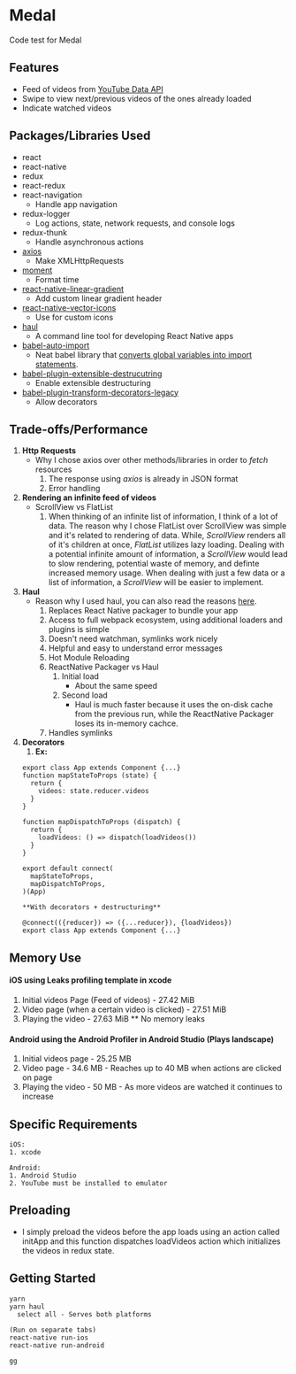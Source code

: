 # Medal
Code test for Medal

## Features
* Feed of videos from [YouTube Data API](https://developers.google.com/youtube/v3/)
* Swipe to view next/previous videos of the ones already loaded
* Indicate watched videos


## Packages/Libraries Used
* react
* react-native
* redux
* react-redux
* react-navigation
  - Handle app navigation
* redux-logger
  - Log actions, state, network requests, and console logs
* redux-thunk
  - Handle asynchronous actions
* [axios](https://github.com/axios/axios)
  - Make XMLHttpRequests
* [moment](https://github.com/moment/moment)
  - Format time
* [react-native-linear-gradient](https://github.com/react-native-community/react-native-linear-gradient)
  - Add custom linear gradient header
* [react-native-vector-icons](https://github.com/oblador/react-native-vector-icons)
  - Use for custom icons
* [haul](https://github.com/callstack/haul)
  - A command line tool for developing React Native apps
* [babel-auto-import](https://github.com/PavelDymkov/babel-plugin-auto-import)
  - Neat babel library that [converts global variables into import statements](https://github.com/PavelDymkov/babel-plugin-auto-import).
* [babel-plugin-extensible-destrucutring](https://github.com/vacuumlabs/babel-plugin-extensible-destructuring)
  - Enable extensible destructuring
* [babel-plugin-transform-decorators-legacy](https://github.com/loganfsmyth/babel-plugin-transform-decorators-legacy)
  - Allow decorators


## Trade-offs/Performance
1. **Http Requests**
    - Why I chose axios over other methods/libraries in order to *fetch* resources
        1. The response using *axios* is already in JSON format
        2. Error handling
2. **Rendering an infinite feed of videos**   
    - ScrollView vs FlatList
        1. When thinking of an infinite list of information, I think of a lot of data.
           The reason why I chose FlatList over ScrollView was simple and it's related
           to rendering of data. While, *ScrollView* renders all of it's children at once,
           *FlatList* utilizes lazy loading. Dealing with a potential infinite amount
           of information, a *ScrollView* would lead to slow rendering, potential waste
           of memory, and definte increased memory usage. When dealing with just a few data
           or a list of information, a *ScrollView* will be easier to implement.
3. **Haul**
    - Reason why I used haul, you can also read the reasons [here](https://github.com/callstack/haul).
        1. Replaces React Native packager to bundle your app
        2. Access to full webpack ecosystem, using additional loaders and plugins is simple
        3. Doesn't need watchman, symlinks work nicely
        4. Helpful and easy to understand error messages
        5. Hot Module Reloading
        6. ReactNative Packager vs Haul
            1. Initial load
                - About the same speed
            2. Second load
                - Haul is much faster because it uses the on-disk cache from the previous run,
                  while the ReactNative Packager loses its in-memory cachce.
        7. Handles symlinks
4. **Decorators**
    1. **Ex:** 
    ```
    export class App extends Component {...}
    function mapStateToProps (state) {
      return {
        videos: state.reducer.videos
      }
    }

    function mapDispatchToProps (dispatch) {
      return {
        loadVideos: () => dispatch(loadVideos())
      }
    }

    export default connect(
      mapStateToProps,
      mapDispatchToProps,
    )(App)
    
    **With decorators + destructuring**
    
    @connect(({reducer}) => ({...reducer}), {loadVideos})
    export class App extends Component {...}
    ```
    
    
## Memory Use
#### iOS using Leaks profiling template in xcode
  1. Initial videos Page (Feed of videos)
    - 27.42 MiB
  2. Video page (when a certain video is clicked)
    - 27.51 MiB
  3. Playing the video
    - 27.63 MiB
  ** No memory leaks
  
#### Android using the Android Profiler in Android Studio (Plays landscape)
  1. Initial videos page
    - 25.25 MB
  2. Video page
    - 34.6 MB
    - Reaches up to 40 MB when actions are clicked on page
  3. Playing the video
    - 50 MB
    - As more videos are watched it continues to increase
    

## Specific Requirements
```
iOS:
1. xcode

Android:
1. Android Studio
2. YouTube must be installed to emulator
```


## Preloading
  - I simply preload the videos before the app loads using an action called initApp and
    this function dispatches loadVideos action which initializes the videos in redux state.
    

## Getting Started
```
yarn
yarn haul
  select all - Serves both platforms
  
(Run on separate tabs)
react-native run-ios
react-native run-android

gg
```

           
